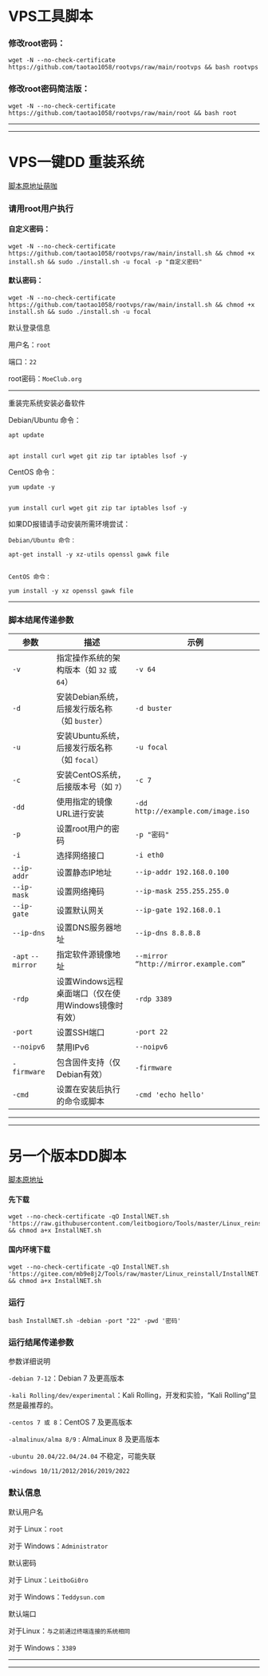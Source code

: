 
#  VPS工具脚本


###  修改root密码：

```
wget -N --no-check-certificate https://github.com/taotao1058/rootvps/raw/main/rootvps && bash rootvps
```


###  修改root密码简洁版：

```
wget -N --no-check-certificate https://github.com/taotao1058/rootvps/raw/main/root && bash root
```

---


---

#  VPS一键DD 重装系统

[脚本原地址萌咖](https://github.com/MoeClub/Note)


###  请用root用户执行

####  自定义密码：
```
wget -N --no-check-certificate https://github.com/taotao1058/rootvps/raw/main/install.sh && chmod +x install.sh && sudo ./install.sh -u focal -p "自定义密码"
```

####  默认密码：
```
wget -N --no-check-certificate https://github.com/taotao1058/rootvps/raw/main/install.sh && chmod +x install.sh && sudo ./install.sh -u focal
```

  默认登录信息
  
  用户名：```root```
  
  端口：```22```
  
  root密码：```MoeClub.org```
  
---
 重装完系统安装必备软件

Debian/Ubuntu 命令：
 

```
apt update


apt install curl wget git zip tar iptables lsof -y
```


CentOS 命令：

```
yum update -y


yum install curl wget git zip tar iptables lsof -y
``` 


  如果DD报错请手动安装所需环境尝试：
```
Debian/Ubuntu 命令：

apt-get install -y xz-utils openssl gawk file

 
CentOS 命令：

yum install -y xz openssl gawk file
```

---

###  脚本结尾传递参数

| 参数               | 描述                                                  | 示例                              |
|-------------------|-----------------------------------------------------|---------------------------------|
| `-v`       | 指定操作系统的架构版本（如 `32` 或 `64`）                     | `-v 64`                          |
| `-d`    | 安装Debian系统，后接发行版名称（如 `buster`）              | `-d buster`                      |
| `-u`    | 安装Ubuntu系统，后接发行版名称（如 `focal`）               | `-u focal`                       |
| `-c`    | 安装CentOS系统，后接版本号（如 `7`）                       | `-c 7`                           |
| `-dd`    | 使用指定的镜像URL进行安装                                 | `-dd http://example.com/image.iso` |
| `-p`  | 设置root用户的密码                                     | `-p "密码"`                |
| `-i`  | 选择网络接口                                           | `-i eth0`                        |
| `--ip-addr`         | 设置静态IP地址                                         | `--ip-addr 192.168.0.100`        |
| `--ip-mask`         | 设置网络掩码                                          | `--ip-mask 255.255.255.0`        |
| `--ip-gate`         | 设置默认网关                                          | `--ip-gate 192.168.0.1`          |
| `--ip-dns`          | 设置DNS服务器地址                                      | `--ip-dns 8.8.8.8`               |
| `-apt` `--mirror`  | 指定软件源镜像地址                               | `--mirror “http://mirror.example.com”` |
| `-rdp`              | 设置Windows远程桌面端口（仅在使用Windows镜像时有效）       | `-rdp 3389`                      |
| `-port`             | 设置SSH端口                                           | `-port 22`                       |
| `--noipv6`          | 禁用IPv6                                               | `--noipv6`                       |
| `-firmware`         | 包含固件支持（仅Debian有效）                             | `-firmware`                      |
| `-cmd`              | 设置在安装后执行的命令或脚本                              | `-cmd 'echo hello'`              |





---


---

# 另一个版本DD脚本

[脚本原地址](https://github.com/leitbogioro/Tools)

#### 先下载
```
wget --no-check-certificate -qO InstallNET.sh 'https://raw.githubusercontent.com/leitbogioro/Tools/master/Linux_reinstall/InstallNET.sh' && chmod a+x InstallNET.sh
```

#### 国内环境下载
```
wget --no-check-certificate -qO InstallNET.sh 'https://gitee.com/mb9e8j2/Tools/raw/master/Linux_reinstall/InstallNET.sh' && chmod a+x InstallNET.sh
```

### 运行
```
bash InstallNET.sh -debian -port "22" -pwd '密码'
```

### 运行结尾传递参数

参数详细说明

`-debian 7-12`：Debian 7 及更高版本


`-kali Rolling/dev/experimental`：Kali Rolling，开发和实验，“Kali Rolling”显然是最推荐的。


`-centos 7 或 8`：CentOS 7 及更高版本


`-almalinux/alma 8/9` : AlmaLinux 8 及更高版本


`-ubuntu 20.04/22.04/24.04` 不稳定，可能失联


`-windows 10/11/2012/2016/2019/2022`

### 默认信息

默认用户名

对于 Linux：`root`

对于 Windows：`Administrator`

默认密码

对于 Linux：`LeitboGi0ro`

对于 Windows：`Teddysun.com`

默认端口

对于Linux：`与之前通过终端连接的系统相同`

对于 Windows：`3389`


---



---
